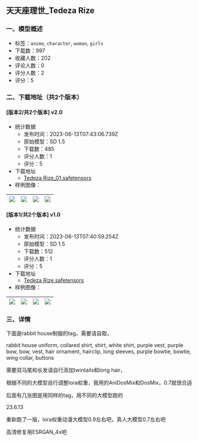 ## 天天座理世_Tedeza Rize
### 一、模型概述

- 标签：`anime`, `character`, `woman`, `girls`
- 下载数：997
- 收藏人数：202
- 评论人数：0
- 评分人数：2
- 评分：5

### 二、下载地址（共2个版本）

#### [版本2/共2个版本] v2.0

- 统计数据
  - 发布时间：2023-06-13T07:43:06.739Z
  - 原始模型：SD 1.5
  - 下载数：485
  - 评分人数：1
  - 评分：5
- 下载地址
  - [Tedeza Rize_01.safetensors](https://civitai.com/api/download/models/95007)
- 样例图像：

| <img src="https://image.civitai.com/xG1nkqKTMzGDvpLrqFT7WA/46cf404e-86a8-487c-a866-091a5034813f/width=450/1128008.jpeg" /> | <img src="https://image.civitai.com/xG1nkqKTMzGDvpLrqFT7WA/ee742a43-8e92-4c22-8072-c16a3ca0e07d/width=450/1128011.jpeg" /> | <img src="https://image.civitai.com/xG1nkqKTMzGDvpLrqFT7WA/2e7a6a5c-5aeb-42d1-a16e-2f263373c5ab/width=450/1128010.jpeg" /> | <img src="https://image.civitai.com/xG1nkqKTMzGDvpLrqFT7WA/3942e435-ea25-4345-8321-d691154748e9/width=450/1128012.jpeg" /> |
| ---- | ---- | ---- | ---- |

#### [版本1/共2个版本] v1.0

- 统计数据
  - 发布时间：2023-06-13T07:40:59.254Z
  - 原始模型：SD 1.5
  - 下载数：512
  - 评分人数：1
  - 评分：5
- 下载地址
  - [Tedeza Rize.safetensors](https://civitai.com/api/download/models/40578)
- 样例图像：

| <img src="https://image.civitai.com/xG1nkqKTMzGDvpLrqFT7WA/9919c473-365d-4b4c-3d0f-15ef30252000/width=450/448754.jpeg" /> | <img src="https://image.civitai.com/xG1nkqKTMzGDvpLrqFT7WA/6b900b85-9f9d-494d-a362-37512396b600/width=450/448752.jpeg" /> | <img src="https://image.civitai.com/xG1nkqKTMzGDvpLrqFT7WA/be85ad55-eb90-4cc6-efb0-320b42336200/width=450/448755.jpeg" /> | <img src="https://image.civitai.com/xG1nkqKTMzGDvpLrqFT7WA/ad875c48-ed50-4018-eb5d-6206637be300/width=450/448753.jpeg" /> |
| ---- | ---- | ---- | ---- |


### 三、详情
<p>下面是rabbit house制服的tag，需要请自取，</p><p>rabbit house uniform, collared shirt, shirt, white shirt, purple vest, purple bow, bow, vest, hair ornament, hairclip, long sleeves, purple bowtie, bowtie, wing collar, buttons</p><p>需要双马尾和长发请自行添加twintails和long hair，</p><p>根据不同的大模型自行调整lora权重，我用的AniDosMix和DosMix，0.7就很合适</p><p>后面有几张图是用同样的tag，用不同的大模型跑的</p><p>23.6.13</p><p>重新跑了一版，lora权重动漫大模型0.9左右吧，真人大模型0.7左右吧</p><p>高清修复用ESRGAN_4x吧</p>